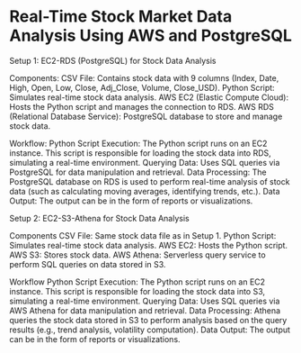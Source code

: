 # Real-Time Stock Market Data Analysis Using AWS and PostgreSQL


Setup 1: EC2-RDS (PostgreSQL) for Stock Data Analysis

Components:
CSV File: Contains stock data with 9 columns (Index, Date, High, Open, Low, Close, Adj_Close, Volume, Close_USD).
Python Script: Simulates real-time stock data analysis.
AWS EC2 (Elastic Compute Cloud): Hosts the Python script and manages the connection to RDS.
AWS RDS (Relational Database Service): PostgreSQL database to store and manage stock data.

Workflow:
Python Script Execution: The Python script runs on an EC2 instance. This script is responsible for loading the stock data into RDS, simulating a real-time environment.
Querying Data: Uses SQL queries via PostgreSQL for data manipulation and retrieval.
Data Processing: The PostgreSQL database on RDS is used to perform real-time analysis of stock data (such as calculating moving averages, identifying trends, etc.).
Data Output: The output can be in the form of reports or visualizations.




Setup 2: EC2-S3-Athena for Stock Data Analysis

Components
CSV File: Same stock data file as in Setup 1.
Python Script: Simulates real-time stock data analysis.
AWS EC2: Hosts the Python script.
AWS S3: Stores stock data.
AWS Athena: Serverless query service to perform SQL queries on data stored in S3.

Workflow
Python Script Execution: The Python script runs on an EC2 instance. This script is responsible for loading the stock data into S3, simulating a real-time environment.
Querying Data: Uses SQL queries via AWS Athena for data manipulation and retrieval.
Data Processing: Athena queries the stock data stored in S3 to perform analysis based on the query results (e.g., trend analysis, volatility computation).
Data Output: The output can be in the form of reports or visualizations.

